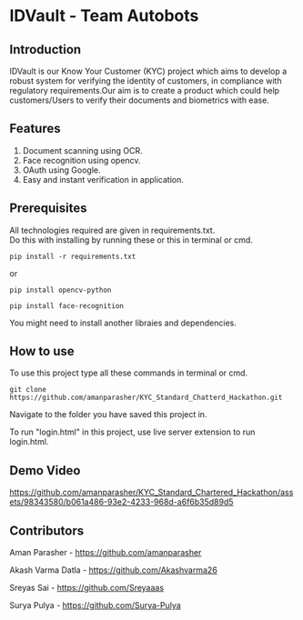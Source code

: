 # IDVault  - Team Autobots       
      
## Introduction   
IDVault is our Know Your Customer (KYC) project which aims to develop a robust system for verifying the identity of customers, in compliance with regulatory requirements.Our aim is to create a product which could help customers/Users to verify their documents and biometrics with ease.       
     
## Features           
1) Document scanning using OCR.
2) Face recognition using opencv.
3) OAuth using Google.
4) Easy and instant verification in application.
       
## Prerequisites          
All technologies required are given in requirements.txt.       
Do this with installing by running these or this in terminal or cmd.      
```
pip install -r requirements.txt
``` 
       
or  
         
```
pip install opencv-python
```
```
pip install face-recognition
```
You might need to install another libraies and dependencies.         

## How to use    
To use this project type all these commands in terminal or cmd.     
```
git clone https://github.com/amanparasher/KYC_Standard_Chatterd_Hackathon.git
```
Navigate to the folder you have saved this project in.     
    
To run "login.html" in this project, use live server extension to run login.html.     

## Demo Video



https://github.com/amanparasher/KYC_Standard_Chartered_Hackathon/assets/98343580/b061a486-93e2-4233-968d-a6f6b35d89d5



## Contributors
Aman Parasher - https://github.com/amanparasher        
        
Akash Varma Datla - https://github.com/Akashvarma26        
        
Sreyas Sai - https://github.com/Sreyaaas       
           
Surya Pulya - https://github.com/Surya-Pulya       
